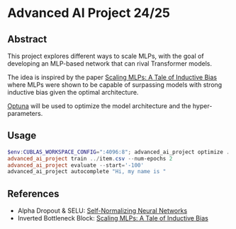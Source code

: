 # Advanced AI Project 24/25

## Abstract
This project explores different ways to scale MLPs, with the goal of developing an MLP-based network that can rival Transformer models.

The idea is inspired by the paper [Scaling MLPs: A Tale of Inductive Bias](https://arxiv.org/abs/2306.13575) where MLPs were shown to be capable of surpassing models with strong inductive bias given the optimal architecture.

[Optuna](https://optuna.org/) will be used to optimize the model architecture and the hyper-parameters.

## Usage

```powershell
$env:CUBLAS_WORKSPACE_CONFIG=":4096:8"; advanced_ai_project optimize ../item.csv --length-cutoff 100000 --num-epochs 2
advanced_ai_project train ../item.csv --num-epochs 2
advanced_ai_project evaluate --start='-100'
advanced_ai_project autocomplete "Hi, my name is "
```

## References
- Alpha Dropout & SELU: [Self-Normalizing Neural Networks](https://arxiv.org/abs/1706.02515)
- Inverted Bottleneck Block: [Scaling MLPs: A Tale of Inductive Bias](https://arxiv.org/abs/2306.13575)
